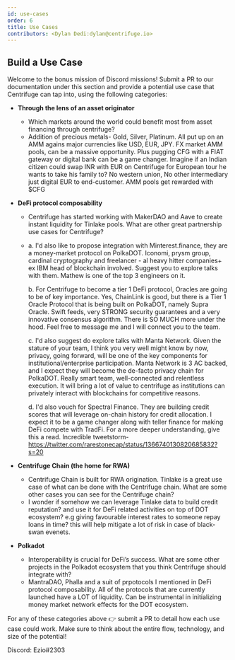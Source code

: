 ```yaml
---
id: use-cases
order: 6
title: Use Cases
contributors: <Dylan Dedi:dylan@centrifuge.io>
---
```


## Build a Use Case

Welcome to the bonus mission of Discord missions!
Submit a PR to our documentation under this section and provide a potential use case that Centrifuge can tap into, using the following categories:

- **Through the lens of an asset originator**
  - Which markets around the world could benefit most from asset financing through centrifuge?
  - Addition of precious metals- Gold, Silver, Platinum. All put up on an AMM agains major currencies like USD, EUR, JPY. FX market AMM pools, can be a massive opportunity. Plus pugging CFG with a FIAT gateway or digital bank can be a game changer. Imagine if an Indian citizen could swap INR with EUR on Centrifuge for European tour he wants to take his family to? No western union, No other intermediary just digital EUR to end-customer. AMM pools get rewarded with $CFG
- **DeFi protocol composability**
  - Centrifuge has started working with MakerDAO and Aave to create instant liquidity for Tinlake pools. What are other great partnership use cases for Centrifuge?
  - a. I'd also like to propose integration with Minterest.finance, they are a money-market protocol on PolkaDOT. Iconomi, prysm group, cardinal cryptography and freelancer - al heavy hitter companies+ ex IBM head of blockchain involved. Suggest you to explore talks with them. Mathew is one of the top 3 engineers on it.

    b. For Centrifuge to become a tier 1 DeFi protocol, Oracles are going to be of key importance. Yes, ChainLink is good, but there is a Tier 1 Oracle Protocol that is being built on PolkaDOT, namely Supra Oracle. Swift feeds, very STRONG security guarantees and a very innovative consensus algorithm. There is SO MUCH more under the hood. Feel free to message me and I will connect you to the team.
    
    c. I'd also suggest do explore talks with Manta Network. Given the stature of your team, I think you very well might know by now, privacy, going forward, will be one of the key components for institutional/enterprise participation. Manta Network is 3 AC backed, and I expect they will become the de-facto privacy chain for PolkaDOT. Really smart team, well-connected and relentless execution. It will bring a lot of value to centrifuge as institutions can privately interact with blockchains for competitive reasons.
    
    d. I'd also vouch for Spectral Finance. They are building credit scores that will leverage on-chain history for credit allocation. I expect it to be a game changer along with teller finance for making DeFi compete with TradFi. For a more deeper understanding, give this a read. Incredible tweetstorm-https://twitter.com/rarestonecap/status/1366740130820685832?s=20

- **Centrifuge Chain (the home for RWA)**
  - Centrifuge Chain is built for RWA origination. Tinlake is a great use case of what can be done with the Centrifuge chain. What are some other cases you can see for the Centrifuge chain?
  - I wonder if somehow we can leverage Tinlake data to build credit reputation? and use it for DeFi related activities on top of DOT ecosystem? e.g giving favourable interest rates to someone repay loans in time? this will help mitigate a lot of risk in case of black-swan evenets.
- **Polkadot**
  - Interoperability is crucial for DeFi’s success. What are some other projects in the Polkadot ecosystem that you think Centrifuge should integrate with?
  - MantraDAO, Phalla and a suit of prpotocols I mentioned in DeFi protocol composability. All of the protocols that are currently launched have a LOT of liquidity. Can be instrumental in initializing money market network effects for the DOT ecosystem.

For any of these categories above 👉 submit a PR to detail how each use case could work. Make sure to think about the entire flow, technology, and size of the potential!

Discord: Ezio#2303
